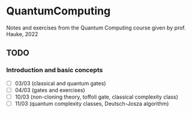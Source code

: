 # QuantumComputing
Notes and exercises from the Quantum Computing course given by prof. Hauke, 2022

## TODO

### Introduction and basic concepts

* [ ] 03/03 (classical and quantum gates)
* [ ] 04/03 (gates and exercises)
* [ ] 10/03 (non-cloning theory, toffoli gate, classical complexity class)
* [ ] 11/03 (quantum complexity classes, Deutsch-Josza algorithm)
